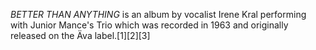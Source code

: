 _BETTER THAN ANYTHING_ is an album by vocalist Irene Kral performing with Junior Mance's Trio which was recorded in 1963 and originally released on the Äva label.[1][2][3]
